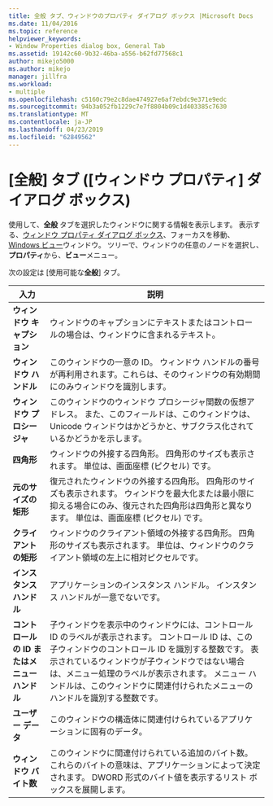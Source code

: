 ```yaml
---
title: 全般 タブ、ウィンドウのプロパティ ダイアログ ボックス |Microsoft Docs
ms.date: 11/04/2016
ms.topic: reference
helpviewer_keywords:
- Window Properties dialog box, General Tab
ms.assetid: 19142c60-9b32-46ba-a556-b62fd77568c1
author: mikejo5000
ms.author: mikejo
manager: jillfra
ms.workload:
- multiple
ms.openlocfilehash: c5160c79e2c8dae474927e6af7ebdc9e371e9edc
ms.sourcegitcommit: 94b3a052fb1229c7e7f8804b09c1d403385c7630
ms.translationtype: MT
ms.contentlocale: ja-JP
ms.lasthandoff: 04/23/2019
ms.locfileid: "62849562"
---
```

# <a name="general-tab-window-properties-dialog-box"></a>[全般] タブ ([ウィンドウ プロパティ] ダイアログ ボックス)
使用して、**全般** タブを選択したウィンドウに関する情報を表示します。 表示する、[ウィンドウ プロパティ ダイアログ ボックス](../debugger/window-properties-dialog-box.md)、フォーカスを移動、 [Windows ビュー](../debugger/windows-view.md)ウィンドウ。 ツリーで、ウィンドウの任意のノードを選択し、**プロパティ**から、**ビュー**メニュー。

 次の設定は [使用可能な**全般**] タブ。

|入力|説明|
|-----------|-----------------|
|**ウィンドウ キャプション**|ウィンドウのキャプションにテキストまたはコントロールの場合は、ウィンドウに含まれるテキスト。|
|**ウィンドウ ハンドル**|このウィンドウの一意の ID。 ウィンドウ ハンドルの番号が再利用されます。これらは、そのウィンドウの有効期間にのみウィンドウを識別します。|
|**ウィンドウ プロシージャ**|このウィンドウのウィンドウ プロシージャ関数の仮想アドレス。 また、このフィールドは、このウィンドウは、Unicode ウィンドウはかどうかと、サブクラス化されているかどうかを示します。|
|**四角形**|ウィンドウの外接する四角形。 四角形のサイズも表示されます。 単位は、画面座標 (ピクセル) です。|
|**元のサイズの矩形**|復元されたウィンドウの外接する四角形。 四角形のサイズも表示されます。 ウィンドウを最大化または最小限に抑える場合にのみ、復元された四角形は四角形と異なります。 単位は、画面座標 (ピクセル) です。|
|**クライアントの矩形**|ウィンドウのクライアント領域の外接する四角形。 四角形のサイズも表示されます。 単位は、ウィンドウのクライアント領域の左上に相対ピクセルです。|
|**インスタンス ハンドル**|アプリケーションのインスタンス ハンドル。 インスタンス ハンドルが一意でないです。|
|**コントロールの ID またはメニュー ハンドル**|子ウィンドウを表示中のウィンドウには、コントロール ID のラベルが表示されます。 コントロール ID は、この子ウィンドウのコントロール ID を識別する整数です。 表示されているウィンドウが子ウィンドウではない場合は、メニュー処理のラベルが表示されます。 メニュー ハンドルは、このウィンドウに関連付けられたメニューのハンドルを識別する整数です。|
|**ユーザー データ**|このウィンドウの構造体に関連付けられているアプリケーションに固有のデータ。|
|**ウィンドウ バイト数**|このウィンドウに関連付けられている追加のバイト数。 これらのバイトの意味は、アプリケーションによって決定されます。 DWORD 形式のバイト値を表示するリスト ボックスを展開します。|